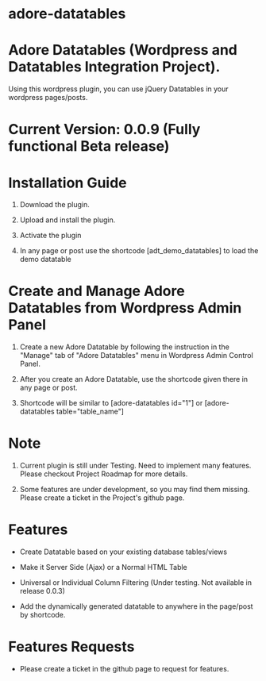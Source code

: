 # adore-datatables
# Adore Datatables (Wordpress and Datatables Integration Project).

Using this wordpress plugin, you can use jQuery Datatables in your wordpress pages/posts.

# Current Version: 0.0.9 (Fully functional Beta release)

# Installation Guide

1. Download the plugin.

2. Upload and install the plugin.

3. Activate the plugin

4. In any page or post use the shortcode [adt_demo_datatables] to load the demo datatable


# Create and Manage Adore Datatables from Wordpress Admin Panel

1. Create a new Adore Datatable by following the instruction in the "Manage" tab of "Adore Datatables" menu in Wordpress Admin Control Panel.

2. After you create an Adore Datatable, use the shortcode given there in any page or post.

3. Shortcode will be similar to [adore-datatables id="1"] or [adore-datatables table="table_name"]


# Note

1. Current plugin is still under Testing. Need to implement many features. Please checkout Project Roadmap for more details.

2. Some features are under development, so you may find them missing. Please create a ticket in the Project's github page.

# Features

* Create Datatable based on your existing database tables/views

* Make it Server Side (Ajax) or a Normal HTML Table

* Universal or Individual Column Filtering (Under testing. Not available in release 0.0.3)

* Add the dynamically generated datatable to anywhere in the page/post by shortcode.


# Features Requests

* Please create a ticket in the github page to request for features.